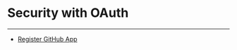 # Security with OAuth

---

- [Register GitHub App](https://docs.github.com/en/apps/creating-github-apps/registering-a-github-app/registering-a-github-app#registering-a-github-app)